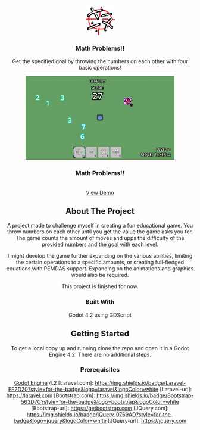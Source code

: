 <a id="readme-top"></a>

<!-- PROJECT LOGO -->
<br />
<div align="center">
  <a href="https://github.com/fuczek/math-problems-game">
    <img src="assets/game_icon.png" alt="Logo" width="80" height="80">
  </a>
<h3 align="center">Math Problems!!</h3>

  <p align="center">
    Get the specified goal by throwing the numbers on each other with four basic operations!
    <br />
    <div align="center">
      <a href="https://github.com/fuczek/math-problems-game">
        <img src="ezgif-7-2aefd2bdf3.gif" alt="Gameplay">
      </a>
    <h3 align="center">Math Problems!!</h3>
    <br />
    <a href="https://fuczek.itch.io/math-problems">View Demo</a>
  </p>
</div>

<!-- ABOUT THE PROJECT -->
## About The Project

A project made to challenge myself in creating a fun educational game. You throw numbers on each other until you get the value the game asks you for. The game counts the amount of moves and upps the difficulty of the provided numbers and the goal with each level.

I might develop the game further expanding on the various abilities, limiting the certain operations to a specific amounts, or creating full-fledged equations with PEMDAS support. Expanding on the animations and graphics would also be required.

This project is finished for now.

### Built With

Godot 4.2 using GDScript

<!-- GETTING STARTED -->
## Getting Started

To get a local copy up and running clone the repo and open it in a Godot Engine 4.2. There are no additional steps.

### Prerequisites

[Godot Engine](https://godotengine.org/) 4.2
[Laravel.com]: https://img.shields.io/badge/Laravel-FF2D20?style=for-the-badge&logo=laravel&logoColor=white
[Laravel-url]: https://laravel.com
[Bootstrap.com]: https://img.shields.io/badge/Bootstrap-563D7C?style=for-the-badge&logo=bootstrap&logoColor=white
[Bootstrap-url]: https://getbootstrap.com
[JQuery.com]: https://img.shields.io/badge/jQuery-0769AD?style=for-the-badge&logo=jquery&logoColor=white
[JQuery-url]: https://jquery.com 
